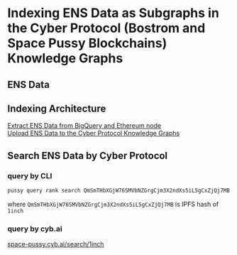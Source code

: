 # Indexing ENS Data as Subgraphs in the Cyber Protocol (Bostrom and Space Pussy Blockchains) Knowledge Graphs

## ENS Data

## Indexing Architecture
[Extract ENS Data from BigQuery and Ethereum node](extract_ens_data.ipynb)  
[Upload ENS Data to the Cyber Protocol Knowledge Graphs](upload_ens_data.ipynb)

## Search ENS Data by Cyber Protocol
### query by CLI
```bash 
pussy query rank search QmSmTHbXGjW76SMVbNZGrgCjm3X2ndXs5iL5gCxZjQj7MB $SNODE
```
where `QmSmTHbXGjW76SMVbNZGrgCjm3X2ndXs5iL5gCxZjQj7MB` is IPFS hash of `1inch`
### query by cyb.ai
[space-pussy.cyb.ai/search/1inch](https://space-pussy.cyb.ai/search/1inch)